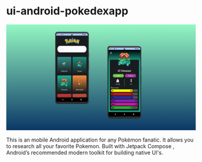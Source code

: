 # ui-android-pokedexapp

![alt text](https://github.com/nickdferrara/ui-android-pokedexapp/blob/main/PokedexPreview.PNG?raw=true)

This is an mobile Android application for any Pokémon fanatic. It allows you to research all your favorite Pokemon. Built with Jetpack Compose , Android’s recommended modern toolkit for building native UI's.
